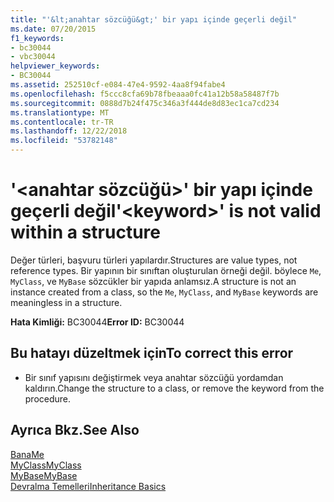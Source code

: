 ```yaml
---
title: "'&lt;anahtar sözcüğü&gt;' bir yapı içinde geçerli değil"
ms.date: 07/20/2015
f1_keywords:
- bc30044
- vbc30044
helpviewer_keywords:
- BC30044
ms.assetid: 252510cf-e084-47e4-9592-4aa8f94fabe4
ms.openlocfilehash: f5ccc8cfa69b78fbeaaa0fc41a12b58a58487f7b
ms.sourcegitcommit: 0888d7b24f475c346a3f444de8d83ec1ca7cd234
ms.translationtype: MT
ms.contentlocale: tr-TR
ms.lasthandoff: 12/22/2018
ms.locfileid: "53782148"
---
```

# <a name="ltkeywordgt-is-not-valid-within-a-structure"></a><span data-ttu-id="8f855-102">'&lt;anahtar sözcüğü&gt;' bir yapı içinde geçerli değil</span><span class="sxs-lookup"><span data-stu-id="8f855-102">'&lt;keyword&gt;' is not valid within a structure</span></span>
<span data-ttu-id="8f855-103">Değer türleri, başvuru türleri yapılardır.</span><span class="sxs-lookup"><span data-stu-id="8f855-103">Structures are value types, not reference types.</span></span> <span data-ttu-id="8f855-104">Bir yapının bir sınıftan oluşturulan örneği değil. böylece `Me`, `MyClass`, ve `MyBase` sözcükler bir yapıda anlamsız.</span><span class="sxs-lookup"><span data-stu-id="8f855-104">A structure is not an instance created from a class, so the `Me`, `MyClass`, and `MyBase` keywords are meaningless in a structure.</span></span>  
  
 <span data-ttu-id="8f855-105">**Hata Kimliği:** BC30044</span><span class="sxs-lookup"><span data-stu-id="8f855-105">**Error ID:** BC30044</span></span>  
  
## <a name="to-correct-this-error"></a><span data-ttu-id="8f855-106">Bu hatayı düzeltmek için</span><span class="sxs-lookup"><span data-stu-id="8f855-106">To correct this error</span></span>  
  
-   <span data-ttu-id="8f855-107">Bir sınıf yapısını değiştirmek veya anahtar sözcüğü yordamdan kaldırın.</span><span class="sxs-lookup"><span data-stu-id="8f855-107">Change the structure to a class, or remove the keyword from the procedure.</span></span>  
  
## <a name="see-also"></a><span data-ttu-id="8f855-108">Ayrıca Bkz.</span><span class="sxs-lookup"><span data-stu-id="8f855-108">See Also</span></span>  
 [<span data-ttu-id="8f855-109">Bana</span><span class="sxs-lookup"><span data-stu-id="8f855-109">Me</span></span>](~/docs/visual-basic/programming-guide/program-structure/me-my-mybase-and-myclass.md#me)  
 [<span data-ttu-id="8f855-110">MyClass</span><span class="sxs-lookup"><span data-stu-id="8f855-110">MyClass</span></span>](~/docs/visual-basic/programming-guide/program-structure/me-my-mybase-and-myclass.md#myclass)  
 [<span data-ttu-id="8f855-111">MyBase</span><span class="sxs-lookup"><span data-stu-id="8f855-111">MyBase</span></span>](~/docs/visual-basic/programming-guide/program-structure/me-my-mybase-and-myclass.md#mybase)  
 [<span data-ttu-id="8f855-112">Devralma Temelleri</span><span class="sxs-lookup"><span data-stu-id="8f855-112">Inheritance Basics</span></span>](../../visual-basic/programming-guide/language-features/objects-and-classes/inheritance-basics.md)
